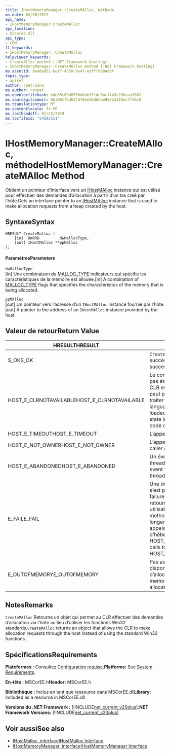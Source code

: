 ```yaml
---
title: IHostMemoryManager::CreateMAlloc, méthode
ms.date: 03/30/2017
api_name:
- IHostMemoryManager.CreateMAlloc
api_location:
- mscoree.dll
api_type:
- COM
f1_keywords:
- IHostMemoryManager::CreateMAlloc
helpviewer_keywords:
- CreateAlloc method [.NET Framework hosting]
- IHostMemoryManager::CreateMAlloc method [.NET Framework hosting]
ms.assetid: 9ee6e052-bef7-4350-9e4f-edfffd99ad6f
topic_type:
- apiref
author: rpetrusha
ms.author: ronpet
ms.openlocfilehash: ede65c03d0756ddab3314c04cf443c29dcea7801
ms.sourcegitcommit: 6b308cf6d627d78ee36dbbae8972a310ac7fd6c8
ms.translationtype: MT
ms.contentlocale: fr-FR
ms.lasthandoff: 01/23/2019
ms.locfileid: "54582511"
---
```

# <a name="ihostmemorymanagercreatemalloc-method"></a><span data-ttu-id="952e1-102">IHostMemoryManager::CreateMAlloc, méthode</span><span class="sxs-lookup"><span data-stu-id="952e1-102">IHostMemoryManager::CreateMAlloc Method</span></span>
<span data-ttu-id="952e1-103">Obtient un pointeur d’interface vers un [IHostMAlloc](../../../../docs/framework/unmanaged-api/hosting/ihostmalloc-interface.md) instance qui est utilisé pour effectuer des demandes d’allocation à partir d’un tas créé par l’hôte.</span><span class="sxs-lookup"><span data-stu-id="952e1-103">Gets an interface pointer to an [IHostMAlloc](../../../../docs/framework/unmanaged-api/hosting/ihostmalloc-interface.md) instance that is used to make allocation requests from a heap created by the host.</span></span>  
  
## <a name="syntax"></a><span data-ttu-id="952e1-104">Syntaxe</span><span class="sxs-lookup"><span data-stu-id="952e1-104">Syntax</span></span>  
  
```  
HRESULT CreateMalloc (  
    [in]  DWORD         dwMallocType,  
    [out] IHostMalloc **ppMalloc  
);  
```  
  
#### <a name="parameters"></a><span data-ttu-id="952e1-105">Paramètres</span><span class="sxs-lookup"><span data-stu-id="952e1-105">Parameters</span></span>  
 `dwMallocType`  
 <span data-ttu-id="952e1-106">[in] Une combinaison de [MALLOC_TYPE](../../../../docs/framework/unmanaged-api/hosting/malloc-type-enumeration.md) indicateurs qui spécifie les caractéristiques de la mémoire est allouée.</span><span class="sxs-lookup"><span data-stu-id="952e1-106">[in] A combination of [MALLOC_TYPE](../../../../docs/framework/unmanaged-api/hosting/malloc-type-enumeration.md) flags that specifies the characteristics of the memory that is being allocated.</span></span>  
  
 `ppMAlloc`  
 <span data-ttu-id="952e1-107">[out] Un pointeur vers l’adresse d’un `IHostMAlloc` instance fournie par l’hôte.</span><span class="sxs-lookup"><span data-stu-id="952e1-107">[out] A pointer to the address of an `IHostMAlloc` instance provided by the host.</span></span>  
  
## <a name="return-value"></a><span data-ttu-id="952e1-108">Valeur de retour</span><span class="sxs-lookup"><span data-stu-id="952e1-108">Return Value</span></span>  
  
|<span data-ttu-id="952e1-109">HRESULT</span><span class="sxs-lookup"><span data-stu-id="952e1-109">HRESULT</span></span>|<span data-ttu-id="952e1-110">Description</span><span class="sxs-lookup"><span data-stu-id="952e1-110">Description</span></span>|  
|-------------|-----------------|  
|<span data-ttu-id="952e1-111">S_OK</span><span class="sxs-lookup"><span data-stu-id="952e1-111">S_OK</span></span>|<span data-ttu-id="952e1-112">`CreateMAlloc` retourné avec succès.</span><span class="sxs-lookup"><span data-stu-id="952e1-112">`CreateMAlloc` returned successfully.</span></span>|  
|<span data-ttu-id="952e1-113">HOST_E_CLRNOTAVAILABLE</span><span class="sxs-lookup"><span data-stu-id="952e1-113">HOST_E_CLRNOTAVAILABLE</span></span>|<span data-ttu-id="952e1-114">Le common language runtime (CLR) n’a pas été chargé dans un processus ou le CLR est dans un état dans lequel il ne peut pas exécuter le code managé ou traiter l’appel avec succès.</span><span class="sxs-lookup"><span data-stu-id="952e1-114">The common language runtime (CLR) has not been loaded into a process, or the CLR is in a state in which it cannot run managed code or process the call successfully.</span></span>|  
|<span data-ttu-id="952e1-115">HOST_E_TIMEOUT</span><span class="sxs-lookup"><span data-stu-id="952e1-115">HOST_E_TIMEOUT</span></span>|<span data-ttu-id="952e1-116">L’appel a expiré.</span><span class="sxs-lookup"><span data-stu-id="952e1-116">The call timed out.</span></span>|  
|<span data-ttu-id="952e1-117">HOST_E_NOT_OWNER</span><span class="sxs-lookup"><span data-stu-id="952e1-117">HOST_E_NOT_OWNER</span></span>|<span data-ttu-id="952e1-118">L’appelant ne possède pas le verrou.</span><span class="sxs-lookup"><span data-stu-id="952e1-118">The caller does not own the lock.</span></span>|  
|<span data-ttu-id="952e1-119">HOST_E_ABANDONED</span><span class="sxs-lookup"><span data-stu-id="952e1-119">HOST_E_ABANDONED</span></span>|<span data-ttu-id="952e1-120">Un événement a été annulé alors qu’un thread bloqué ou Fibre l’attendait.</span><span class="sxs-lookup"><span data-stu-id="952e1-120">An event was canceled while a blocked thread or fiber was waiting on it.</span></span>|  
|<span data-ttu-id="952e1-121">E_FAIL</span><span class="sxs-lookup"><span data-stu-id="952e1-121">E_FAIL</span></span>|<span data-ttu-id="952e1-122">Une défaillance catastrophique inconnue s’est produite.</span><span class="sxs-lookup"><span data-stu-id="952e1-122">An unknown catastrophic failure occurred.</span></span> <span data-ttu-id="952e1-123">Lorsqu’une méthode retourne E_FAIL, le CLR n’est plus utilisable au sein du processus.</span><span class="sxs-lookup"><span data-stu-id="952e1-123">When a method returns E_FAIL, the CLR is no longer usable within the process.</span></span> <span data-ttu-id="952e1-124">Les appels suivants aux méthodes d’hébergement retournent HOST_E_CLRNOTAVAILABLE.</span><span class="sxs-lookup"><span data-stu-id="952e1-124">Subsequent calls to hosting methods return HOST_E_CLRNOTAVAILABLE.</span></span>|  
|<span data-ttu-id="952e1-125">E_OUTOFMEMORY</span><span class="sxs-lookup"><span data-stu-id="952e1-125">E_OUTOFMEMORY</span></span>|<span data-ttu-id="952e1-126">Pas assez de mémoire physique a été disponible pour terminer la demande d’allocation.</span><span class="sxs-lookup"><span data-stu-id="952e1-126">Not enough physical memory was available to complete the allocation request.</span></span>|  
  
## <a name="remarks"></a><span data-ttu-id="952e1-127">Notes</span><span class="sxs-lookup"><span data-stu-id="952e1-127">Remarks</span></span>  
 <span data-ttu-id="952e1-128">`CreateMAlloc` Retourne un objet qui permet au CLR effectuer des demandes d’allocation via l’hôte au lieu d’utiliser les fonctions Win32 standards.</span><span class="sxs-lookup"><span data-stu-id="952e1-128">`CreateMAlloc` returns an object that allows the CLR to make allocation requests through the host instead of using the standard Win32 functions.</span></span>  
  
## <a name="requirements"></a><span data-ttu-id="952e1-129">Spécifications</span><span class="sxs-lookup"><span data-stu-id="952e1-129">Requirements</span></span>  
 <span data-ttu-id="952e1-130">**Plateformes :** Consultez [Configuration requise](../../../../docs/framework/get-started/system-requirements.md).</span><span class="sxs-lookup"><span data-stu-id="952e1-130">**Platforms:** See [System Requirements](../../../../docs/framework/get-started/system-requirements.md).</span></span>  
  
 <span data-ttu-id="952e1-131">**En-tête :** MSCorEE.h</span><span class="sxs-lookup"><span data-stu-id="952e1-131">**Header:** MSCorEE.h</span></span>  
  
 <span data-ttu-id="952e1-132">**Bibliothèque :** Inclus en tant que ressource dans MSCorEE.dll</span><span class="sxs-lookup"><span data-stu-id="952e1-132">**Library:** Included as a resource in MSCorEE.dll</span></span>  
  
 <span data-ttu-id="952e1-133">**Versions du .NET Framework :** [!INCLUDE[net_current_v20plus](../../../../includes/net-current-v20plus-md.md)]</span><span class="sxs-lookup"><span data-stu-id="952e1-133">**.NET Framework Versions:** [!INCLUDE[net_current_v20plus](../../../../includes/net-current-v20plus-md.md)]</span></span>  
  
## <a name="see-also"></a><span data-ttu-id="952e1-134">Voir aussi</span><span class="sxs-lookup"><span data-stu-id="952e1-134">See also</span></span>
- [<span data-ttu-id="952e1-135">IHostMalloc, interface</span><span class="sxs-lookup"><span data-stu-id="952e1-135">IHostMalloc Interface</span></span>](../../../../docs/framework/unmanaged-api/hosting/ihostmalloc-interface.md)
- [<span data-ttu-id="952e1-136">IHostMemoryManager, interface</span><span class="sxs-lookup"><span data-stu-id="952e1-136">IHostMemoryManager Interface</span></span>](../../../../docs/framework/unmanaged-api/hosting/ihostmemorymanager-interface.md)
